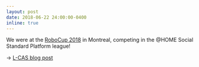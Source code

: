 ```yaml
---
layout: post
date: 2018-06-22 24:00:00-0400
inline: true
---
```


We were at the [RoboCup 2018](http://www.robocup2018.com/) in Montreal, competing in the @HOME Social Standard Platform league!

&#8594; [ L-CAS blog post](https://lcas.lincoln.ac.uk/wp/robocuphome-2018-team-spqrels-world-cup-adventure/)
